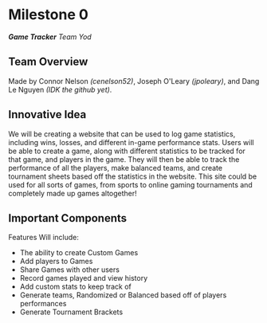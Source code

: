 # Milestone 0
***Game Tracker***
*Team Yod*

## Team Overview
Made by Connor Nelson *(cenelson52)*, Joseph O'Leary *(jpoleary)*, and Dang Le Nguyen *(IDK the github yet)*.

## Innovative Idea
We will be creating a website that can be used to log game statistics, including wins, losses, and different in-game performance stats. Users will be able to create a game, along with different statistics to be tracked for that game, and players in the game. They will then be able to track the performance of all the players, make balanced teams, and create tournament sheets based off the statistics in the website. This site could be used for all sorts of games, from sports to online gaming tournaments and completely made up games altogether!

## Important Components
Features Will include:
- The ability to create Custom Games
- Add players to Games
- Share Games with other users
- Record games played and view history
- Add custom stats to keep track of
- Generate teams, Randomized or Balanced based off of players performances
- Generate Tournament Brackets